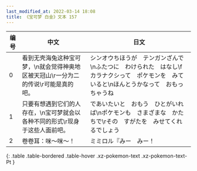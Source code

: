 ```yaml
---
last_modified_at: 2022-03-14 18:08
title: 《宝可梦 白金》文本 157
---
```

| 编号 | 中文 | 日文 |
| ---- | ---- | ---- |
| 0 | 看到无壳海兔这种宝可梦，\n就会觉得神奥地区被天冠山\r一分为二的传说\r可能是真的吧。 | シンオウちほうが　テンガンざんで\nふたつに　わけられた　はなし\fカラナクシって　ポケモンを　みていると\nほんとうかなって　おもっちゃうね |
| 1 | 只要有想遇到它们的人存在，\n宝可梦就会以各种不同的形式\r现身于这些人面前吧。 | であいたいと　おもう　ひとがいれば\nポケモンも　さまざまな　かたちで\rその　すがたを　みせてくれるでしょう |
| 2 | 卷卷耳：咪～咪～！ | ミミロル『みー　みー！ |
{: .table .table-bordered .table-hover .xz-pokemon-text .xz-pokemon-text-Pt }